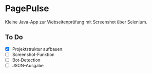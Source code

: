 # PagePulse

Kleine Java-App zur Webseitenprüfung mit Screenshot über Selenium.

## To Do
- [x] Projektstruktur aufbauen
- [ ] Screenshot-Funktion
- [ ] Bot-Detection
- [ ] JSON-Ausgabe